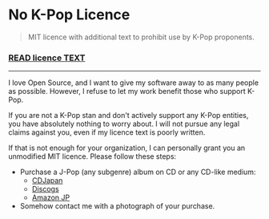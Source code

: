 # No K-Pop Licence

> MIT licence with additional text to prohibit use by K-Pop proponents.

### [READ licence TEXT](./LICENSE)

---

I love Open Source, and I want to give my software away to as many people as possible. However, I refuse to let my work benefit those who support K-Pop.

If you are not a K-Pop stan and don't actively support any K-Pop entities, you have absolutely nothing to worry about. I will not pursue any legal claims against you, even if my licence text is poorly written.

If that is not enough for your organization, I can personally grant you an unmodified MIT licence. Please follow these steps:

- Purchase a J-Pop (any subgenre) album on CD or any CD-like medium:
  - [CDJapan](http://www.cdjapan.co.jp/)
  - [Discogs](https://www.discogs.com/)
  - [Amazon JP](https://www.amazon.co.jp/)
- Somehow contact me with a photograph of your purchase.
